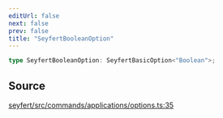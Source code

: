 ```yaml
---
editUrl: false
next: false
prev: false
title: "SeyfertBooleanOption"
---
```


```ts
type SeyfertBooleanOption: SeyfertBasicOption<"Boolean">;
```

## Source

[seyfert/src/commands/applications/options.ts:35](https://github.com/potoland/potocuit/blob/fe122a1/src/commands/applications/options.ts#L35)
